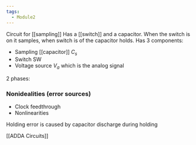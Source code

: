 ```yaml
---
tags:
  - Module2
---
```


Circuit for [[sampling]]
Has a [[switch]] and a capacitor. When the switch is on it samples, when switch is of the capacitor holds.
Has 3 components:
- Sampling [[capacitor]] $C_s$
- Switch SW
- Voltage source $V_a$ which is the analog signal

2 phases:

### Nonidealities (error sources)
- Clock feedthrough
- Nonlinearities 

Holding error is caused by capacitor discharge during holding

[[ADDA Circuits]]